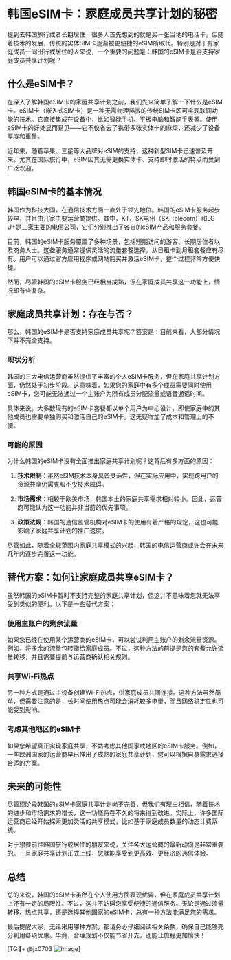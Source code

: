 # 韩国eSIM卡：家庭成员共享计划的秘密

提到去韩国旅行或者长期居住，很多人首先想到的就是买一张当地的电话卡。但随着技术的发展，传统的实体SIM卡逐渐被更便捷的eSIM所取代。特别是对于有家庭成员一同出行或居住的人来说，一个重要的问题是：韩国的eSIM卡是否支持家庭成员共享计划呢？

## 什么是eSIM卡？

在深入了解韩国eSIM卡的家庭共享计划之前，我们先来简单了解一下什么是eSIM卡。eSIM卡（嵌入式SIM卡）是一种无需物理插拔的传统SIM卡即可实现联网功能的技术。它直接集成在设备中，比如智能手机、平板电脑和智能手表等。使用eSIM卡的好处显而易见——它不仅省去了携带多张实体卡的麻烦，还减少了设备厚度和重量。

近年来，随着苹果、三星等大品牌对eSIM的支持，这种新型SIM卡迅速普及开来。尤其在国际旅行中，eSIM因其无需更换实体卡、支持即时激活的特点而受到广泛欢迎。

## 韩国eSIM卡的基本情况

韩国作为科技大国，在通信技术方面一直处于领先地位。韩国的eSIM卡服务起步较早，并且由几家主要运营商提供。其中，KT、SK电讯（SK Telecom）和LG U+是三家主要的电信公司，它们分别推出了各自的eSIM产品和服务套餐。

目前，韩国的eSIM卡服务覆盖了多种场景，包括短期访问的游客、长期居住者以及商务人士。这些服务通常提供灵活的流量套餐选择，从日租卡到月租套餐应有尽有。用户可以通过官方应用程序或网站购买并激活eSIM卡，整个过程非常方便快捷。

然而，尽管韩国的eSIM卡服务已经相当成熟，但在家庭成员共享这一功能上，情况却有些复杂。

## 家庭成员共享计划：存在与否？

那么，韩国的eSIM卡是否支持家庭成员共享呢？答案是：目前来看，大部分情况下并不完全支持。

### 现状分析

韩国的三大电信运营商虽然提供了丰富的个人eSIM卡服务，但在家庭共享计划方面，仍然处于初步阶段。这意味着，如果您的家庭中有多个成员需要同时使用eSIM卡，您可能无法通过一个主账户为所有成员分配流量或语音通话时间。

具体来说，大多数现有的eSIM卡套餐都以单个用户为中心设计，即使家庭中的其他成员也需要单独购买和激活自己的eSIM卡。这无疑增加了成本和管理上的不便。

### 可能的原因

为什么韩国的eSIM卡没有全面推出家庭共享计划呢？这背后有多方面的原因：

1. **技术限制**：虽然eSIM技术本身具备灵活性，但在实际应用中，实现跨用户的资源共享仍需克服不少技术障碍。
   
2. **市场需求**：相较于欧美市场，韩国本土的家庭共享需求相对较小。因此，运营商可能认为这一功能并非当前的优先事项。

3. **政策法规**：韩国的通信监管机构对eSIM卡的使用有着严格的规定，这也可能影响了家庭共享计划的推广速度。

尽管如此，随着全球范围内家庭共享模式的兴起，韩国的电信运营商或许会在未来几年内逐步完善这一功能。

## 替代方案：如何让家庭成员共享eSIM卡？

虽然韩国的eSIM卡暂时不支持完整的家庭共享计划，但这并不意味着您就无法享受到类似的便利。以下是一些替代方案：

### 使用主账户的剩余流量

如果您已经在使用某个运营商的eSIM卡，可以尝试利用主账户的剩余流量资源。例如，将多余的流量包转赠给家庭成员。不过，这种方法的前提是您的套餐允许流量转移，并且需要提前与运营商确认相关规则。

### 共享Wi-Fi热点

另一种方式是通过主设备创建Wi-Fi热点，供家庭成员共同连接。这种方法虽然简单，但需要注意的是，长时间使用热点可能会消耗较多电量，而且网络稳定性也可能受到影响。

### 考虑其他地区的eSIM卡

如果您希望真正实现家庭共享，不妨考虑其他国家或地区的eSIM卡服务。例如，一些欧洲国家的运营商早已推出了成熟的家庭共享计划，您可以根据自身需求选择合适的方案。

## 未来的可能性

尽管现阶段韩国的eSIM卡家庭共享计划尚不完善，但我们有理由相信，随着技术的进步和市场需求的增长，这一功能将在不久的将来得到改进。实际上，许多国际运营商已经开始探索更加灵活的共享模式，比如基于家庭成员数量的动态计费系统。

对于想要前往韩国旅行或居住的朋友来说，关注各大运营商的最新动向是非常重要的。一旦家庭共享计划正式上线，您就能享受到更高效、更经济的通信体验。

## 总结

总的来说，韩国的eSIM卡虽然在个人使用方面表现优异，但在家庭成员共享计划上还有一定的局限性。不过，这并不妨碍您享受便捷的通信服务。无论是通过流量转移、热点共享，还是选择其他国家的eSIM卡，总有一种方法能满足您的需求。

最后提醒大家，无论采用哪种方案，都请务必仔细阅读相关条款，确保自己能够充分利用各项优惠。毕竟，合理规划不仅能节省开支，还能让旅程更加愉快！

[TG💪+ @jx0703 ![Image](https://github.com/user-attachments/assets/dbca1d08-cadb-493c-b0ec-ad6f7a83f270)]